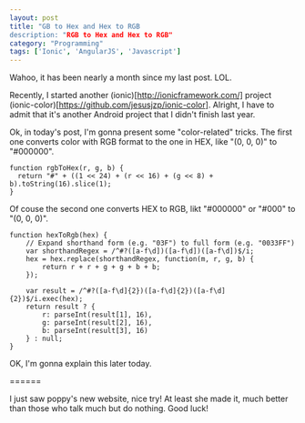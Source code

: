 ```yaml
---
layout: post
title: "GB to Hex and Hex to RGB
description: "RGB to Hex and Hex to RGB"
category: "Programming"
tags: ['Ionic', 'AngularJS', 'Javascript']
---
```


Wahoo, it has been nearly a month since my last post. LOL.

Recently, I started another (ionic)[http://ionicframework.com/] project (ionic-color)[https://github.com/jesusjzp/ionic-color]. Alright, I have to admit that it's another Android project that I didn't finish last year.

Ok, in today's post, I'm gonna present some "color-related" tricks. The first one converts color with RGB format to the one in HEX, like "(0, 0, 0)" to "#000000".

	function rgbToHex(r, g, b) {
	  return "#" + ((1 << 24) + (r << 16) + (g << 8) + b).toString(16).slice(1);
	}

Of couse the second one converts HEX to RGB, likt "#000000" or "#000" to "(0, 0, 0)".

	function hexToRgb(hex) {
		// Expand shorthand form (e.g. "03F") to full form (e.g. "0033FF")
		var shorthandRegex = /^#?([a-f\d])([a-f\d])([a-f\d])$/i;
		hex = hex.replace(shorthandRegex, function(m, r, g, b) {
			return r + r + g + g + b + b;
		});

		var result = /^#?([a-f\d]{2})([a-f\d]{2})([a-f\d]{2})$/i.exec(hex);
		return result ? {
			r: parseInt(result[1], 16),
			g: parseInt(result[2], 16),
			b: parseInt(result[3], 16)
		} : null;
	}

OK, I'm gonna explain this later today.

======

I just saw poppy's new website, nice try! At least she made it, much better than those who talk much but do nothing. Good luck!
